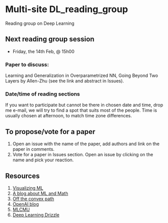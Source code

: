 # Multi-site DL_reading_group
Reading group on Deep Learning

## Next reading group session
- Friday, the 14th Feb, @ 15h00
### Paper to discuss:
  Learning and Generalization in Overparametrized NN, Going Beyond Two Layers by Allen-Zhu (see the link and abstract in Issues).

### Date/time of reading sections
If you want to participate but cannot be there in chosen date and time, drop me e-mail, 
we will try to find a spot that suits most of the people.
Time is usually chosen at afternoon, to match time zone differences.

## To propose/vote for a paper
1. Open an issue with the name of the paper,
add authors and link on the paper in comments.
2. Vote for a paper in Issues section. Open an issue by clicking on the name and pick your reaction.

## Resources
1. [Visualizing ML](http://jalammar.github.io)
2. [A blog about ML and Math](https://rajatvd.github.io)
3. [Off the convex path](http://www.offconvex.org)
4. [OpenAI blog](https://openai.com/blog/)
5. [MLCMU](https://blog.ml.cmu.edu)
6. [Deep Learning Drizzle](https://deep-learning-drizzle.github.io)
